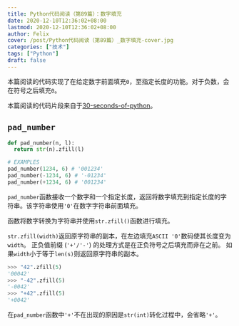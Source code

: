 ```yaml
---
title: Python代码阅读（第89篇）：数字填充
date: 2020-12-10T12:36:02+08:00
lastmod: 2020-12-10T12:36:02+08:00
author: Felix
cover: /post/Python代码阅读（第89篇）_数字填充-cover.jpg
categories: ["技术"]
tags: ["Python"]
draft: false
---
```


本篇阅读的代码实现了在给定数字前面填充`0`，至指定长度的功能。对于负数，会在符号之后填充`0`。

本篇阅读的代码片段来自于[30-seconds-of-python](https://github.com/30-seconds/30-seconds-of-python)。

<!--more-->

## `pad_number`

```py
def pad_number(n, l):
  return str(n).zfill(l)

# EXAMPLES
pad_number(1234, 6) # '001234'
pad_number(-1234, 6) # '-01234'
pad_number(+1234, 6) # '001234'
```

`pad_number`函数接收一个数字和一个指定长度，返回将数字填充到指定长度的字符串。该字符串使用`'0'`在数字字符串前面填充。

函数将数字转换为字符串并使用`str.zfill()`函数进行填充。

`str.zfill(width)`返回原字符串的副本，在左边填充`ASCII '0'`数码使其长度变为`width`。 正负值前缀 (`'+'/'-'`) 的处理方式是在正负符号之后填充而非在之前。 如果`width`小于等于`len(s)`则返回原字符串的副本。

```py
>>> "42".zfill(5)
'00042'
>>> "-42".zfill(5)
'-0042'
>>> "+42".zfill(5)
'+0042'
```

在`pad_number`函数中`'+'`不在出现的原因是`str(int)`转化过程中，会省略`'+'`。

